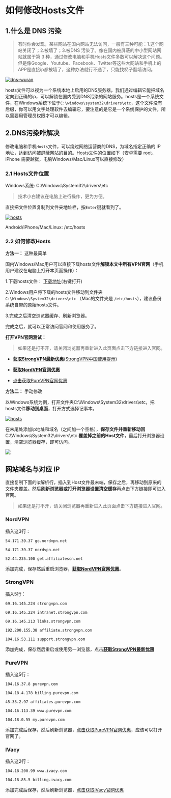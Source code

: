 
# 如何修改Hosts文件

## 1.什么是 DNS 污染

>有时你会发现，某些网站在国内网站无法访问，一般有三种可能：1.这个网站关闭了；2.被墙了；3.被DNS 污染了。像在国内被屏蔽的中小型网站网站就属于第 3 种，通过修改电脑和手机Hosts文件多数可以解决这个问题。但是像Google、Youtube、Facebook、Twitter等这些大网站和手机上的APP是直接ip都被墙了，这种办法就行不通了，只能找梯子翻墙访问。

[![dns-wuran](https://www.safewebcn.com/img/dns-wuran-min.png)](#1%E4%BB%80%E4%B9%88%E6%98%AF-dns-%E6%B1%A1%E6%9F%93)

hosts文件可以视为一个系统本地上启用的DNS服务器，我们通过编辑它能把域名定向到正确的ip，可以解锁在国内受到DNS污染的网站服务。hosts是一个系统文件，在Windows系统下位于`C:\windows\system32\drivers\etc`，这个文件没有后缀，你可以用文字处理软件去编辑它，要注意的是它是一个系统保护的文件，所以需要用管理员权限才可以编辑。

## 2.DNS污染咋解决

修改电脑和手机`Hosts`文件，可以绕过网络运营商的DNS，为域名指定正确的 IP 地址，达到访问被屏蔽网站的目的。Hosts文件的位置如下（安卓需要 root，iPhone 需要越狱，电脑Windows/Mac/Linux可以直接修改）

### 2.1 Hosts文件位置

Windows系统: C:\Windows\System32\drivers\etc

>技术小白建议在电脑上进行操作，更为方便。

直接把文件位置复制到文件夹地址栏，按`Enter`键就看到了。

[![hosts](https://www.safewebcn.com/img/hosts-min.png)](#21-hosts文件位置)

Android/iPhone/Mac/Linux: /etc/hosts

### 2.2 如何修改Hosts

**方法一：** 这种最简单

国内Windows/Mac用户可以直接下载hosts文件**解锁本文中所有VPN官网**（手机用户建议在电脑上打开本页面操作）：

1.下载hosts文件： <a rel="nofollow noopener" href="http://linkv.org/download/hosts" target="_blank"> 下载地址</a>(右键打开)

2.Windows用户将下载的hosts文件移动到文件夹 `C:\Windows\System32\drivers\etc` （Mac的文件夹是 `/etc/hosts`），建议备份系统自带的原始hosts文件。

3.完成之后清空浏览器缓存、刷新浏览器。

完成之后，就可以正常访问官网和使用服务了。

**打开VPN官网测试：**

>如果还是打不开，请关闭浏览器再重新进入此页面点击下方链接进入官网。

- [**获取StrongVPN最新优惠**](https://linkv.org/strongcn/)([StrongVPN中国使用提示](https://vpncn.github.io/#2-strongvpn--%E6%80%A7%E4%BB%B7%E6%AF%94%E6%9C%80%E4%BD%B3))

- [**获取NordVPN官网优惠**](https://linkv.org/nord/)

- [点击获取PureVPN官网优惠](https://linkv.org/pure/)


**方法二：** 手动修改

以Windows系统为例，打开文件夹C:\Windows\System32\drivers\etc，把 hosts文件**移动到桌面**，打开方式选择记事本。

[![hosts](https://www.safewebcn.com/img/hosts-open-min.png)](#22-如何修改hosts)

在末尾处添加ip地址和域名（之间加一个空格），**保存文件并重新移动回** C:\Windows\System32\drivers\etc **覆盖掉之前的Host文件**，最后打开浏览器设置，清空浏览器缓存，即可访问。

[![](https://www.safewebcn.com/img/hosts-edit-min.png)](#22-如何修改hosts)

## 网站域名与对应 IP

直接复制下面的ip解析行，插入到Host文件最末端，保存之后，再移动到原来的文件夹覆盖。然后**刷新浏览器或打开浏览器设置清空缓存**再点击下方链接即可进入官网。

>如果还是打不开，请关闭浏览器再重新进入此页面点击下方链接进入官网。



### NordVPN

插入这3行：

`54.171.39.37 go.nordvpn.net`

`54.171.39.37 nordvpn.net`

`52.44.235.100 get.affiliatescn.net`

添加完成，保存然后重启浏览器，[**获取NordVPN官网优惠**](http://linkv.org/nord)。

### StrongVPN

插入5行：

`69.16.145.224 strongvpn.com`

`69.16.145.224 intranet.strongvpn.com`

`69.16.145.213 links.strongvpn.com`

`192.200.155.38 affiliate.strongvpn.com`

`104.16.53.111 support.strongvpn.com`

添加完成，保存然后重启或使用另一浏览器，点击[**获取StrongVPN最新优惠**](https://linkv.org/strongcn/)

### PureVPN

插入这5行：

`104.16.37.8 purevpn.com`

`104.18.4.178 billing.purevpn.com`

`45.33.2.97 affiliates.purevpn.com`

`104.16.113.39 www.purevpn.com`

`104.18.0.55 my.purevpn.com`

添加完成后保存，然后刷新浏览器，[点击获取PureVPN官网优惠](https://linkv.org/pure/)，应该可以打开官网了。

### IVacy

插入这2行：

`104.18.200.99 www.ivacy.com`

`104.18.85.5 billing.ivacy.com`

添加完成后保存，然后刷新浏览器，[点击获取IVacy官网优惠](https://linkv.org/ivacy/)

